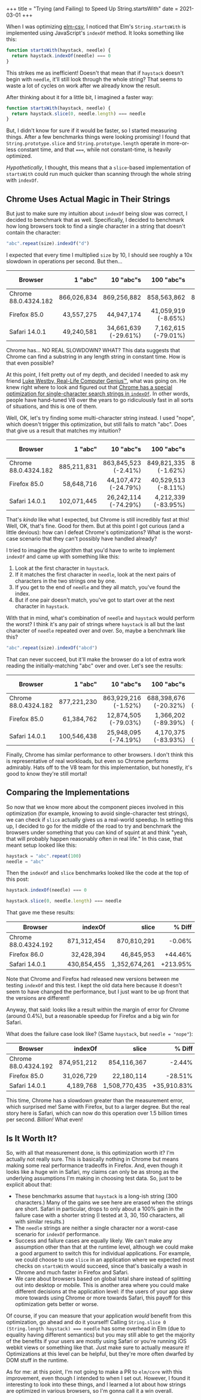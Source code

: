 +++
title = "Trying (and Failing) to Speed Up String.startsWith"
date = 2021-03-01
+++

When I was optimizing [elm-csv](@/posts/elm-csv-package-and-talk.md), I noticed that Elm's `String.startsWith` is implemented using JavaScript's `indexOf` method.
It looks something like this:

```javascript
function startsWith(haystack, needle) {
  return haystack.indexOf(needle) === 0
}
```

This strikes me as inefficient!
Doesn't that mean that if `haystack` doesn't begin with `needle`, it'll still look through the whole string?
That seems to waste a lot of cycles on work after we already know the result.

After thinking about it for a little bit, I imagined a faster way:

```javascript
function startsWith(haystack, needle) {
  return haystack.slice(0, needle.length) === needle
}
```

But, I didn't know for sure if it would be faster, so I started measuring things.
After a few benchmarks things were looking promising!
I found that `String.prototype.slice` and `String.prototype.length` operate in more-or-less constant time, and that `===`, while not constant-time, is heavily optimized.

*Hypothetically*, I thought, this means that a `slice`-based implementation of `startsWith` could run much quicker than scanning through the whole string with `indexOf`.

## Chrome Uses Actual Magic in Their Strings

But just to make sure my intuition about `indexOf` being slow was correct, I decided to benchmark that as well.
Specifically, I decided to benchmark how long browsers took to find a single character in a string that doesn't contain the character:

```javascript
"abc".repeat(size).indexOf("d")
```

I expected that every time I multiplied `size` by 10, I should see roughly a 10x slowdown in operations per second.
But then…

| Browser              |     1 "abc" |             10 "abc"s |            100 "abc"s |          1,000 "abc"s |
|----------------------|------------:|----------------------:|----------------------:|----------------------:|
| Chrome 88.0.4324.182 | 866,026,834 | 869,256,882           | 858,563,862           | 865,370,315           |
| Firefox 85.0         |  43,557,275 |  44,947,174           |  41,059,919  (-8.65%) |  16,831,928 (-59.01%) |
| Safari 14.0.1        |  49,240,581 |  34,661,639 (-29.61%) |   7,162,615 (-79.01%) |     877,449 (-87.75%) |

Chrome has… NO REAL SLOWDOWN?
WHAT?
This data suggests that Chrome can find a substring in any length string in constant time.
How is that even possible?

At this point, I felt pretty out of my depth, and decided I needed to ask my friend [Luke Westby, Real-Life Computer Genius™](https://github.com/lukewestby), what was going on.
He knew right where to look and figured out that [Chrome has a special optimization for single-character search strings in `indexOf`](https://github.com/v8/v8/blob/dc712da548c7fb433caed56af9a021d964952728/src/strings/string-search.h#L194).
In other words, people have hand-tuned V8 over the years to go ridiculously fast in all sorts of situations, and this is one of them.

Well, OK, let's try finding some multi-character string instead.
I used "nope", which doesn't trigger this optimization, but still fails to match "abc".
Does that give us a result that matches my intuition?

| Browser              |     1 "abc" |             10 "abc"s |            100 "abc"s |          1,000 "abc"s |
|----------------------|------------:|----------------------:|----------------------:|----------------------:|
| Chrome 88.0.4324.182 | 885,211,831 | 863,845,523  (-2.41%) | 849,821,335  (-1.62%) | 837,391,727  (-1.46%) |
| Firefox 85.0         |  58,648,716 |  44,107,472 (-24.79%) |  40,529,513  (-8.11%) |  16,768,019 (-58.63%) |
| Safari 14.0.1        | 102,071,445 |  26,242,114 (-74.29%) |   4,212,339 (-83.95%) |     467,329 (-88.91%) |

That's *kinda* like what I expected, but Chrome is still incredibly fast at this!
Well, OK, that's fine.
Good for them.
But at this point I got curious (and a little devious): how can I defeat Chrome's optimizations?
What is the worst-case scenario that they can't possibly have handled already?

I tried to imagine the algorithm that you'd have to write to implement `indexOf` and came up with something like this:

1. Look at the first character in `haystack`.
2. If it matches the first character in `needle`, look at the next pairs of characters in the two strings one by one.
3. If you get to the end of `needle` and they all match, you've found the index.
4. But if one pair doesn't match, you've got to start over at the next character in `haystack`.

With that in mind, what's combination of `needle` and `haystack` would perform the worst?
I think it's any pair of strings where `haystack` is all but the last character of `needle` repeated over and over.
So, maybe a benchmark like this?

```javascript
"abc".repeat(size).indexOf("abcd")
```

That can never succeed, but it'll make the browser do a lot of extra work reading the initially-matching "abc" over and over.
Let's see the results:

| Browser              |     1 "abc" |             10 "abc"s |            100 "abc"s |      1,000 "abc"s |
|----------------------|------------:|----------------------:|----------------------:|------------------:|
| Chrome 88.0.4324.182 | 877,221,230 | 863,929,216  (-1.52%) | 688,398,676 (-20.32%) | 125,023 (-99.98%) |
| Firefox 85.0         |  61,384,762 |  12,874,505 (-79.03%) |   1,366,202 (-89.39%) | 137,245 (-89.95%) |
| Safari 14.0.1        | 100,546,438 |  25,948,095 (-74.19%) |   4,170,375 (-83.93%) | 467,753 (-88.78%) |

Finally, Chrome has similar performance to other browsers.
I don't think this is representative of real workloads, but even so Chrome performs admirably.
Hats off to the V8 team for this implementation, but honestly, it's good to know they're still mortal!

## Comparing the Implementations

So now that we know more about the component pieces involved in this optimization (for example, knowing to avoid single-character test strings), we can check if `slice` actually gives us a real-world speedup.
In setting this up, I decided to go for the middle of the road to try and benchmark the browsers under something that you can kind of squint at and think "yeah, that will probably happen reasonably often in real life."
In this case, that meant setup looked like this:

```javascript
haystack = "abc".repeat(100)
needle = "abc"
```

Then the `indexOf` and `slice` benchmarks looked like the code at the top of this post:

```javascript
haystack.indexOf(needle) === 0
```

```javascript
haystack.slice(0, needle.length) === needle
```

That gave me these results:

| Browser              |     indexOf |         slice |   % Diff |
|----------------------|------------:|--------------:|---------:|
| Chrome 88.0.4324.192 | 871,312,454 |   870,810,291 |   -0.06% |
| Firefox 86.0         |  32,428,394 |    46,845,953 |  +44.46% |
| Safari 14.0.1        | 430,854,455 | 1,352,674,261 | +213.95% |

Note that Chrome and Firefox had released new versions between me testing `indexOf` and this test. I kept the old data here because it doesn't seem to have changed the performance, but I just want to be up front that the versions are different!

Anyway, that said: looks like a result within the margin of error for Chrome (around 0.4%), but a reasonable speedup for Firefox and a big win for Safari.

What does the failure case look like? (Same `haystack`, but `needle = "nope"`):

| Browser              |     indexOf |         slice |      % Diff |
|----------------------|------------:|--------------:|------------:|
| Chrome 88.0.4324.192 | 874,951,212 |   854,116,367 |      -2.44% |
| Firefox 85.0         |  31,026,729 |    22,180,114 |     -28.51% |
| Safari 14.0.1        |   4,189,768 | 1,508,770,435 | +35,910.83% |

This time, Chrome has a slowdown greater than the measurement error, which surprised me!
Same with Firefox, but to a larger degree.
But the real story here is Safari, which can now do this operation over 1.5 billion times per second.
*Billion!*
What even!

## Is It Worth It?

So, with all that measurement done, is this optimization worth it?
I'm actually not really sure.
This is basically nothing in Chrome but means making some real performance tradeoffs in Firefox.
And, even though it looks like a huge win in Safari, my claims can only be as strong as the underlying assumptions I'm making in choosing test data.
So, just to be explicit about that:

- These benchmarks assume that `haystack` is a long-ish string (300 characters.)
  Many of the gains we see here are erased when the strings are short.
  Safari in particular, drops to only about a 100% gain in the failure case with a shorter string (I tested at 3, 30, 150 characters, all with similar results.)
- The `needle` strings are neither a single character nor a worst-case scenario for `indexOf` performance.
- Success and failure cases are equally likely.
  We can't make any assumption other than that at the runtime level, although we could make a good argument to switch this for individual applications.
  For example, we could choose to use `slice` in an application where we expected most checks on `startsWith` would succeed, since that's basically a wash in Chrome and much faster in Firefox and Safari.
- We care about browsers based on global total share instead of splitting out into desktop or mobile.
  This is another area where you could make different decisions at the application level: if the users of your app skew more towards using Chrome or more towards Safari, this payoff for this optimization gets better or worse.

Of course, if you can measure that your application *would* benefit from this optimization, go ahead and do it yourself!
Calling `String.slice 0 (String.length haystack) === needle` has some overhead in Elm (due to equality having different semantics) but you may still able to get the majority of the benefits if your users are mostly using Safari or you're running iOS webkit views or something like that.
Just make sure to actually measure it!
Optimizations at this level can be helpful, but they're more often dwarfed by DOM stuff in the runtime.

As for me: at this point, I'm not going to make a PR to `elm/core` with this improvement, even though I intended to when I set out.
However, I found it interesting to look into these things, and I learned a lot about how strings are optimized in various browsers, so I'm gonna call it a win overall.
